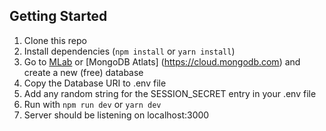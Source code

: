 ## Getting Started

1. Clone this repo
2. Install dependencies (`npm install` or `yarn install`)
3. Go to [MLab](mlab.com) or [MongoDB Atlats] (https://cloud.mongodb.com) and create a new (free) database
4. Copy the Database URI to .env file
5. Add any random string for the SESSION_SECRET entry in your .env file
6. Run with `npm run dev` or `yarn dev`
7. Server should be listening on localhost:3000

